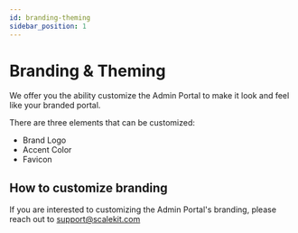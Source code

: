 ```yaml
---
id: branding-theming
sidebar_position: 1
---
```


# Branding & Theming

We offer you the ability customize the Admin Portal to make it look and feel like your branded portal.

There are three elements that can be customized:

- Brand Logo
- Accent Color
- Favicon

<!-- <Insert Screenshot for the positioning of these elements> -->

## How to customize branding

If you are interested to customizing the Admin Portal's branding, please reach out to support@scalekit.com
